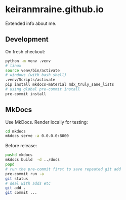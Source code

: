 # keiranmraine.github.io

Extended info about me.

## Development

On fresh checkout:

```bash
python -m venv .venv
# linux
source venv/bin/activate
# windows (with bash shell)
.venv/Scripts/activate
pip install mkdocs-material mdx_truly_sane_lists
# using global pre-commit install
pre-commit install
```

## MkDocs

Use MkDocs.  Render locally for testing:

```bash
cd mkdocs
mkdocs serve -a 0.0.0.0:8000
```

Before release:

```bash
pushd mkdocs
mkdocs build  -d ../docs
popd
# run the pre-commit first to save repeated git add
pre-commit run -a
git status
# deal with adds etc
git add .
git commit ...
```
